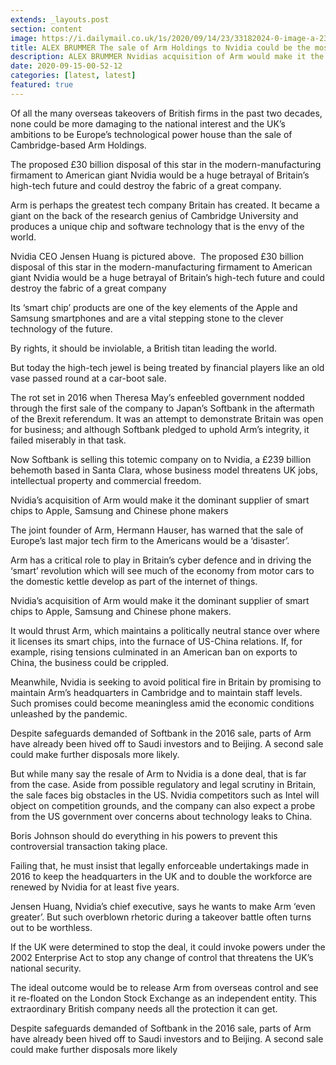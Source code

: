 ```yaml
---
extends: _layouts.post
section: content
image: https://i.dailymail.co.uk/1s/2020/09/14/23/33182024-0-image-a-239_1600122551805.jpg 
title: ALEX BRUMMER The sale of Arm Holdings to Nvidia could be the most damaging takeover in 20 years 
description: ALEX BRUMMER Nvidias acquisition of Arm would make it the dominant supplier of smart chips to Apple, Samsung and Chinese phone makers. 
date: 2020-09-15-00-52-12 
categories: [latest, latest] 
featured: true 
--- 
```

Of all the many overseas takeovers of British firms in the past two decades, none could be more damaging to the national interest and the UK’s ambitions to be Europe’s technological power house than the sale of Cambridge-based Arm Holdings.

The proposed £30 billion disposal of this star in the modern-manufacturing firmament to American giant Nvidia would be a huge betrayal of Britain’s high-tech future and could destroy the fabric of a great company.

Arm is perhaps the greatest tech company Britain has created. It became a giant on the back of the research genius of Cambridge University and produces a unique chip and software technology that is the envy of the world.

Nvidia CEO Jensen Huang is pictured above.  The proposed £30 billion disposal of this star in the modern-manufacturing firmament to American giant Nvidia would be a huge betrayal of Britain’s high-tech future and could destroy the fabric of a great company

Its ‘smart chip’ products are one of the key elements of the Apple and Samsung smartphones and are a vital stepping stone to the clever technology of the future.

By rights, it should be inviolable, a British titan leading the world.

But today the high-tech jewel is being treated by financial players like an old vase passed round at a car-boot sale.

The rot set in 2016 when Theresa May’s enfeebled government nodded through the first sale of the company to Japan’s Softbank in the aftermath of the Brexit referendum. It was an attempt to demonstrate Britain was open for business; and although Softbank pledged to uphold Arm’s integrity, it failed miserably in that task.

Now Softbank is selling this totemic company on to Nvidia, a £239 billion behemoth based in Santa Clara, whose business model threatens UK jobs, intellectual property and commercial freedom.

Nvidia’s acquisition of Arm would make it the dominant supplier of smart chips to Apple, Samsung and Chinese phone makers

The joint founder of Arm, Hermann Hauser, has warned that the sale of Europe’s last major tech firm to the Americans would be a ‘disaster’.

Arm has a critical role to play in Britain’s cyber defence and in driving the ‘smart’ revolution which will see much of the economy from motor cars to the domestic kettle develop as part of the internet of things.

Nvidia’s acquisition of Arm would make it the dominant supplier of smart chips to Apple, Samsung and Chinese phone makers. 

It would thrust Arm, which maintains a politically neutral stance over where it licenses its smart chips, into the furnace of US-China relations. If, for example, rising tensions culminated in an American ban on exports to China, the business could be crippled.

Meanwhile, Nvidia is seeking to avoid political fire in Britain by promising to maintain Arm’s headquarters in Cambridge and to maintain staff levels. Such promises could become meaningless amid the economic conditions unleashed by the pandemic.

Despite safeguards demanded of Softbank in the 2016 sale, parts of Arm have already been hived off to Saudi investors and to Beijing. A second sale could make further disposals more likely.

But while many say the resale of Arm to Nvidia is a done deal, that is far from the case. Aside from possible regulatory and legal scrutiny in Britain, the sale faces big obstacles in the US. Nvidia competitors such as Intel will object on competition grounds, and the company can also expect a probe from the US government over concerns about technology leaks to China.

Boris Johnson should do everything in his powers to prevent this controversial transaction taking place.

Failing that, he must insist that legally enforceable undertakings made in 2016 to keep the headquarters in the UK and to double the workforce are renewed by Nvidia for at least five years.

Jensen Huang, Nvidia’s chief executive, says he wants to make Arm ‘even greater’. But such overblown rhetoric during a takeover battle often turns out to be worthless.

If the UK were determined to stop the deal, it could invoke powers under the 2002 Enterprise Act to stop any change of control that threatens the UK’s national security.

The ideal outcome would be to release Arm from overseas control and see it re-floated on the London Stock Exchange as an independent entity. This extraordinary British company needs all the protection it can get.

Despite safeguards demanded of Softbank in the 2016 sale, parts of Arm have already been hived off to Saudi investors and to Beijing. A second sale could make further disposals more likely

